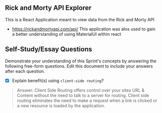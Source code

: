 ## Rick and Morty API Explorer

This is a React Application meant to view data from the Rick and Morty API
- https://rickandmortyapi.com/api/
This application was alos used to gain a better understanding of using MaterialUI within react

## Self-Study/Essay Questions

Demonstrate your understanding of this Sprint's concepts by answering the following free-form questions. Edit this document to include your answers after each question.

- [X]  Explain benefit(s) using `client-side routing`?

> Answer: Client Side Routing offers control over your sites URL & Content without the need to talk to a server for routing. 
Client side routing eliminates the need to make a request when a link is clicked or a new resource is loaded by the application.